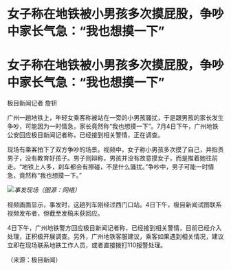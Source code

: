 # 女子称在地铁被小男孩多次摸屁股，争吵中家长气急：“我也想摸一下”

# 女子称在地铁被小男孩多次摸屁股，争吵中家长气急：“我也想摸一下”

极目新闻记者 詹钘

广州一趟地铁上，年轻女乘客称被站在一旁的小男孩骚扰，于是跟男孩的家长发生争吵，可能因为一时情急，家长竟然称“我也想摸一下”。7月4日下午，广州地铁公安回应极目新闻记者称，已经接到相关警情，正在调查。

现场有乘客拍下了双方争吵的场景。视频中，女子称小男孩多次摸了自己，并指责男子，没有教育好孩子。男子则辩称，男孩并没有故意摸女子，而是推着她往前走。“地铁上人多，刹车都会有擦碰，不是什么骚扰。”争吵中，男子可能一时情急，竟然称“我也想摸一下。”

![](https://inews.gtimg.com/om_bt/Og1OMBcWA1kDO4xrSK0RB_RqDqK3QTr8cCGyoGo5VzZqgAA/1000)_事发现场（图源：网络）_

视频画面显示，事发时，这趟列车刚经过西门口站。4日下午，极目新闻试图联系视频发布者，但截至发稿未获回应。

4日下午，广州地铁警方回应极目新闻记者称，已经接到相关警情，目前已经介入处理，正积极开展调查。另外，广州地铁客服建议，乘客如果遇到相关情况，建议立即在现场联系地铁工作人员，或者直接拨打110报警处理。

（来源：极目新闻）

